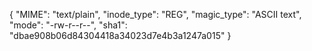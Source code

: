 {
  "MIME": "text/plain",
  "inode_type": "REG",
  "magic_type": "ASCII text",
  "mode": "-rw-r--r--",
  "sha1": "dbae908b06d84304418a34023d7e4b3a1247a015"
}